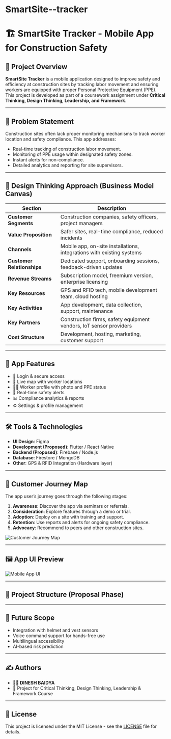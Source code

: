 # SmartSite--tracker
# 🏗️ SmartSite Tracker - Mobile App for Construction Safety

## 📱 Project Overview

**SmartSite Tracker** is a mobile application designed to improve safety and efficiency at construction sites by tracking labor movement and ensuring workers are equipped with proper Personal Protective Equipment (PPE). This project is developed as part of a coursework assignment under **Critical Thinking, Design Thinking, Leadership, and Framework**.

---

## 🎯 Problem Statement

Construction sites often lack proper monitoring mechanisms to track worker location and safety compliance. This app addresses:

- Real-time tracking of construction labor movement.
- Monitoring of PPE usage within designated safety zones.
- Instant alerts for non-compliance.
- Detailed analytics and reporting for site supervisors.

---

## 🧠 Design Thinking Approach (Business Model Canvas)

| Section              | Description                                                                 |
|----------------------|-----------------------------------------------------------------------------|
| **Customer Segments**| Construction companies, safety officers, project managers                   |
| **Value Proposition**| Safer sites, real-time compliance, reduced incidents                        |
| **Channels**         | Mobile app, on-site installations, integrations with existing systems       |
| **Customer Relationships**| Dedicated support, onboarding sessions, feedback-driven updates      |
| **Revenue Streams**  | Subscription model, freemium version, enterprise licensing                  |
| **Key Resources**    | GPS and RFID tech, mobile development team, cloud hosting                   |
| **Key Activities**   | App development, data collection, support, maintenance                      |
| **Key Partners**     | Construction firms, safety equipment vendors, IoT sensor providers          |
| **Cost Structure**   | Development, hosting, marketing, customer support                           |

---

## 📲 App Features

- 🔐 Login & secure access
- 📍 Live map with worker locations
- 🧑‍🔧 Worker profile with photo and PPE status
- 🚨 Real-time safety alerts
- 📊 Compliance analytics & reports
- ⚙️ Settings & profile management

---

## 🛠️ Tools & Technologies

- **UI Design**: Figma  
- **Development (Proposed)**: Flutter / React Native  
- **Backend (Proposed)**: Firebase / Node.js  
- **Database**: Firestore / MongoDB  
- **Other**: GPS & RFID Integration (Hardware layer)

---

## 👣 Customer Journey Map

The app user’s journey goes through the following stages:

1. **Awareness**: Discover the app via seminars or referrals.
2. **Consideration**: Explore features through a demo or trial.
3. **Adoption**: Deploy on a site with training and support.
4. **Retention**: Use reports and alerts for ongoing safety compliance.
5. **Advocacy**: Recommend to peers and other construction sites.

![Customer Journey Map](https://github.com/dineshbaidya1114/SmartSite--tracker/blob/main/customer%20journey%20map.png?raw=true)

---

## 🖼️ App UI Preview

![Mobile App UI](./path/to/app_ui_image.png)

---

## 📁 Project Structure (Proposal Phase)


---

## 📌 Future Scope

- Integration with helmet and vest sensors
- Voice command support for hands-free use
- Multilingual accessibility
- AI-based risk prediction

---

## ✍️ Authors

- 👨‍💻 **DINESH BAIDYA**
- 🏫 Project for Critical Thinking, Design Thinking, Leadership & Framework Course

---

## 📜 License

This project is licensed under the MIT License - see the [LICENSE](LICENSE) file for details.

